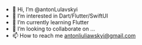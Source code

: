 - 👋 Hi, I’m @antonLulavskyi
- 👀 I’m interested in Dart/Flutter/SwiftUI
- 🌱 I’m currently learning Flutter
- 💞️ I’m looking to collaborate on ...
- 📫 How to reach me antonliuliawskyi@gmail.com

<!---
antonLulavskyi/antonLulavskyi is a ✨ special ✨ repository because its `README.md` (this file) appears on your GitHub profile.
You can click the Preview link to take a look at your changes.
--->
